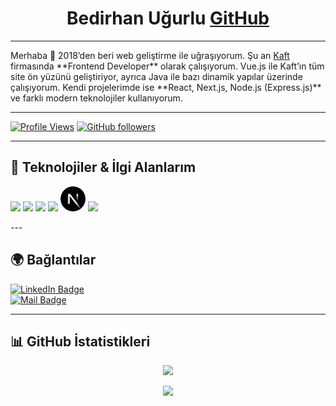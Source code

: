 # <center> Bedirhan Uğurlu <a href="https://github.com/bedirhanugurluuu" target="_blank">GitHub</a> </center>
<hr>

<p>
Merhaba 👋  
2018’den beri web geliştirme ile uğraşıyorum. Şu an <a href="https://kaft.com/" target="_blank">Kaft</a> firmasında **Frontend Developer** olarak çalışıyorum.  
Vue.js ile Kaft’ın tüm site ön yüzünü geliştiriyor, ayrıca Java ile bazı dinamik yapılar üzerinde çalışıyorum.  
Kendi projelerimde ise **React, Next.js, Node.js (Express.js)** ve farklı modern teknolojiler kullanıyorum.
</p>

---

[![Profile Views](https://komarev.com/ghpvc/?username=bedirhanugurluuu&color=blue)]() 
[![GitHub followers](https://img.shields.io/github/followers/bedirhanugurluuu.svg?style=social&label=Follow)](https://github.com/bedirhanugurluuu?tab=followers)

---

## 🚀 Teknolojiler & İlgi Alanlarım
<p align="left">
  <img src="https://www.vectorlogo.zone/logos/javascript/javascript-horizontal.svg" height="40" />
  <img src="https://www.vectorlogo.zone/logos/nodejs/nodejs-ar21.svg" height="40" />
  <img src="https://www.vectorlogo.zone/logos/reactjs/reactjs-ar21.svg" height="40" />
  <img src="https://upload.wikimedia.org/wikipedia/commons/9/95/Vue.js_Logo_2.svg" height="40" />
  <img src="https://raw.githubusercontent.com/vercel/vercel/main/packages/frameworks/logos/next.svg" height="40" />
  <img src="https://upload.wikimedia.org/wikipedia/en/3/30/Java_programming_language_logo.svg" height="40" />
</p>
---

## 🌍 Bağlantılar

[![LinkedIn Badge](https://img.shields.io/badge/LinkedIn-BedirhanUğurlu-blue?style=for-the-badge&logo=linkedin)](https://www.linkedin.com/in/bedirhan-ugurlu/)  
[![Mail Badge](https://img.shields.io/badge/bedirhanugurlu3661@gmail.com-red?style=for-the-badge&logo=Gmail&logoColor=white)](mailto:bedirhanugurlu3661@gmail.com)

---

## 📊 GitHub İstatistikleri
<p align="center">
  <img src="https://github-readme-stats.vercel.app/api?username=bedirhanugurluuu&show_icons=true&theme=tokyonight&count_private=true" />
</p>

<p align="center">
  <img src="https://github-readme-stats.vercel.app/api/top-langs/?username=bedirhanugurluuu&layout=compact&theme=tokyonight" />
</p>
